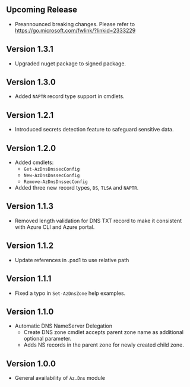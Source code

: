 <!--
    Please leave this section at the top of the change log.

    Changes for the upcoming release should go under the section titled "Upcoming Release", and should adhere to the following format:

    ## Upcoming Release
    * Overview of change #1
        - Additional information about change #1
    * Overview of change #2
        - Additional information about change #2
        - Additional information about change #2
    * Overview of change #3
    * Overview of change #4
        - Additional information about change #4

    ## YYYY.MM.DD - Version X.Y.Z (Previous Release)
    * Overview of change #1
        - Additional information about change #1
-->
## Upcoming Release
* Preannounced breaking changes. Please refer to https://go.microsoft.com/fwlink/?linkid=2333229

## Version 1.3.1
* Upgraded nuget package to signed package.

## Version 1.3.0
* Added `NAPTR` record type support in cmdlets.

## Version 1.2.1
* Introduced secrets detection feature to safeguard sensitive data.

## Version 1.2.0
* Added cmdlets:
    - `Get-AzDnsDnssecConfig`
    - `New-AzDnsDnssecConfig`
    - `Remove-AzDnsDnssecConfig`
* Added three new record types, `DS`, `TLSA` and `NAPTR`.

## Version 1.1.3
* Removed length validation for DNS TXT record to make it consistent with Azure CLI and Azure portal.

## Version 1.1.2
* Update references in .psd1 to use relative path

## Version 1.1.1
* Fixed a typo in `Set-AzDnsZone` help examples.

## Version 1.1.0
* Automatic DNS NameServer Delegation
    - Create DNS zone cmdlet accepts parent zone name as additional optional parameter.
    - Adds NS records in the parent zone for newly created child zone.

## Version 1.0.0
* General availability of `Az.Dns` module
